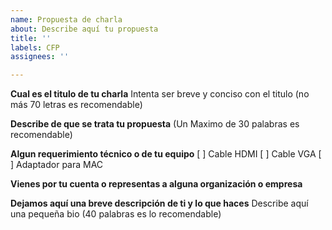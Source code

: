 ```yaml
---
name: Propuesta de charla
about: Describe aquí tu propuesta
title: ''
labels: CFP
assignees: ''

---
```


**Cual es el titulo de tu charla**
Intenta ser breve y conciso con el titulo (no más 70 letras es recomendable)

**Describe de que se trata tu propuesta**
(Un Maximo de 30 palabras es recomendable)

**Algun requerimiento técnico o de tu equipo**
[ ] Cable HDMI
[ ] Cable VGA
[ ] Adaptador para MAC

**Vienes por tu cuenta o representas a alguna organización o empresa**

**Dejamos aquí una breve descripción de ti y lo que haces**
Describe aquí una pequeña bio (40 palabras es lo recomendable)
